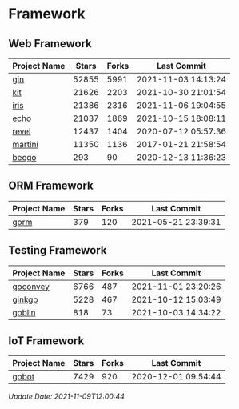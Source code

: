 # Framework

## Web Framework
| Project Name | Stars | Forks | Last Commit |
| ------------ | ----- | ----- | ----------- |
| [gin](https://github.com/gin-gonic/gin) | 52855 | 5991 | 2021-11-03 14:13:24 |
| [kit](https://github.com/go-kit/kit) | 21626 | 2203 | 2021-10-30 21:01:54 |
| [iris](https://github.com/kataras/iris) | 21386 | 2316 | 2021-11-06 19:04:55 |
| [echo](https://github.com/labstack/echo) | 21037 | 1869 | 2021-10-15 18:08:11 |
| [revel](https://github.com/revel/revel) | 12437 | 1404 | 2020-07-12 05:57:36 |
| [martini](https://github.com/go-martini/martini) | 11350 | 1136 | 2017-01-21 21:58:54 |
| [beego](https://github.com/astaxie/beego) | 293 | 90 | 2020-12-13 11:36:23 |

## ORM Framework
| Project Name | Stars | Forks | Last Commit |
| ------------ | ----- | ----- | ----------- |
| [gorm](https://github.com/jinzhu/gorm) | 379 | 120 | 2021-05-21 23:39:31 |

## Testing Framework
| Project Name | Stars | Forks | Last Commit |
| ------------ | ----- | ----- | ----------- |
| [goconvey](https://github.com/smartystreets/goconvey) | 6766 | 487 | 2021-11-01 23:20:26 |
| [ginkgo](https://github.com/onsi/ginkgo) | 5228 | 467 | 2021-10-12 15:03:49 |
| [goblin](https://github.com/franela/goblin) | 818 | 73 | 2021-10-03 14:34:22 |

## IoT Framework
| Project Name | Stars | Forks | Last Commit |
| ------------ | ----- | ----- | ----------- |
| [gobot](https://github.com/hybridgroup/gobot) | 7429 | 920 | 2020-12-01 09:54:44 |

*Update Date: 2021-11-09T12:00:44*